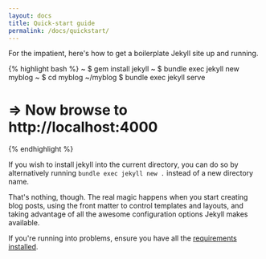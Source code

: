 ```yaml
---
layout: docs
title: Quick-start guide
permalink: /docs/quickstart/
---
```


For the impatient, here's how to get a boilerplate Jekyll site up and running.

{% highlight bash %}
~ $ gem install jekyll
~ $ bundle exec jekyll new myblog
~ $ cd myblog
~/myblog $ bundle exec jekyll serve
# => Now browse to http://localhost:4000
{% endhighlight %}

If you wish to install jekyll into the current directory, you can do so by
alternatively running `bundle exec jekyll new .` instead of a new directory name.

That's nothing, though. The real magic happens when you start creating blog
posts, using the front matter to control templates and layouts, and taking
advantage of all the awesome configuration options Jekyll makes available.

If you're running into problems, ensure you have all the [requirements
installed][Installation].

[Installation]: /docs/installation/
